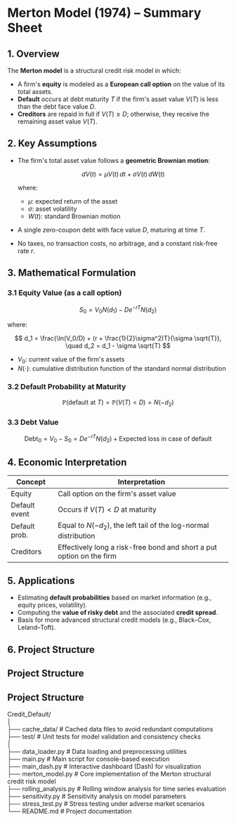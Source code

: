 # Merton Model (1974) – Summary Sheet

## 1. Overview

The **Merton model** is a structural credit risk model in which:

* A firm's **equity** is modeled as a **European call option** on the value of its total assets.
* **Default** occurs at debt maturity $T$ if the firm's asset value $V(T)$ is less than the debt face value $D$.
* **Creditors** are repaid in full if $V(T) \geq D$; otherwise, they receive the remaining asset value $V(T)$.

## 2. Key Assumptions

* The firm's total asset value follows a **geometric Brownian motion**:

  $$
  dV(t) = \mu V(t)\,dt + \sigma V(t)\,dW(t)
  $$

  where:

  * $\mu$: expected return of the asset
  * $\sigma$: asset volatility
  * $W(t)$: standard Brownian motion

* A single zero-coupon debt with face value $D$, maturing at time $T$.

* No taxes, no transaction costs, no arbitrage, and a constant risk-free rate $r$.

## 3. Mathematical Formulation

### 3.1 Equity Value (as a call option)

$$
S_0 = V_0 N(d_1) - D e^{-rT} N(d_2)
$$

where:

$$
d_1 = \frac{\ln(V_0/D) + (r + \frac{1}{2}\sigma^2)T}{\sigma \sqrt{T}}, \quad
d_2 = d_1 - \sigma \sqrt{T}
$$

* $V_0$: current value of the firm's assets
* $N(\cdot)$: cumulative distribution function of the standard normal distribution

### 3.2 Default Probability at Maturity

$$
\mathbb{P}(\text{default at } T) = \mathbb{P}(V(T) < D) = N(-d_2)
$$

### 3.3 Debt Value

$$
\text{Debt}_0 = V_0 - S_0 = D e^{-rT} N(d_2) + \text{Expected loss in case of default}
$$

## 4. Economic Interpretation

| Concept       | Interpretation                                                       |
| ------------- | -------------------------------------------------------------------- |
| Equity        | Call option on the firm's asset value                                |
| Default event | Occurs if $V(T) < D$ at maturity                                     |
| Default prob. | Equal to $N(-d_2)$, the left tail of the log-normal distribution     |
| Creditors     | Effectively long a risk-free bond and short a put option on the firm |

## 5. Applications

* Estimating **default probabilities** based on market information (e.g., equity prices, volatility).
* Computing the **value of risky debt** and the associated **credit spread**.
* Basis for more advanced structural credit models (e.g., Black–Cox, Leland–Toft).


## 6. Project Structure  
## Project Structure  

## Project Structure  

Credit_Default/  
│  
├── cache_data/           # Cached data files to avoid redundant computations  
├── test/                 # Unit tests for model validation and consistency checks  
│  
├── data_loader.py        # Data loading and preprocessing utilities  
├── main.py               # Main script for console-based execution  
├── main_dash.py          # Interactive dashboard (Dash) for visualization  
├── merton_model.py       # Core implementation of the Merton structural credit risk model  
├── rolling_analysis.py   # Rolling window analysis for time series evaluation  
├── sensitivity.py        # Sensitivity analysis on model parameters  
├── stress_test.py        # Stress testing under adverse market scenarios  
└── README.md             # Project documentation  

